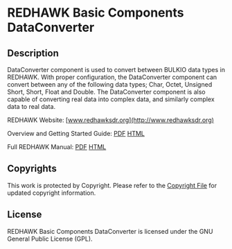 # REDHAWK Basic Components DataConverter
 
## Description

DataConverter component is used to convert between BULKIO data types in REDHAWK.  With proper configuration, the DataConverter component can convert between any of the following data types; Char, Octet, Unsigned Short, Short, Float and Double.  The DataConverter component is also capable of converting real data into complex data, and similarly complex data to real data.

REDHAWK Website: [www.redhawksdr.org](http://www.redhawksdr.org)

Overview and Getting Started Guide: [PDF](http://sourceforge.net/projects/redhawksdr/files/redhawk-doc/1.10.0/REDHAWK_Overview_v1.10.0.pdf/download "PDF") [HTML](http://redhawksdr.github.com/Documentation/gettingstarted/main.html "HTML")

Full REDHAWK Manual: [PDF](http://sourceforge.net/projects/redhawksdr/files/redhawk-doc/1.10.0/REDHAWK_Manual_v1.10.0.pdf/download "PDF") [HTML](http://redhawksdr.github.com/Documentation/main.html "HTML")
 
## Copyrights

This work is protected by Copyright. Please refer to the [Copyright File](COPYRIGHT) for updated copyright information.

## License

REDHAWK Basic Components DataConverter is licensed under the GNU General Public License (GPL).


